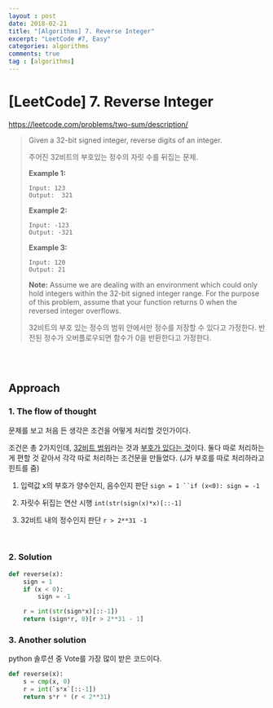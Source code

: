 ```yaml
---
layout : post 
date: 2018-02-21
title: "[Algorithms] 7. Reverse Integer"
excerpt: "LeetCode #7, Easy"
categories: algorithms
comments: true
tag : [algorithms]
---
```



# [LeetCode] 7. Reverse Integer

https://leetcode.com/problems/two-sum/description/



> Given a 32-bit signed integer, reverse digits of an integer.
>
> 주어진 32비트의 부호있는 정수의 자릿 수를 뒤집는 문제.
>
> **Example 1:**
>
> ```
> Input: 123
> Output:  321
>
> ```
>
> **Example 2:**
>
> ```
> Input: -123
> Output: -321
>
> ```
>
> **Example 3:**
>
> ```
> Input: 120
> Output: 21
>
> ```
>
> **Note:**
> Assume we are dealing with an environment which could only hold integers within the 32-bit signed integer range. For the purpose of this problem, assume that your function returns 0 when the reversed integer overflows.
>
> 32비트의 부호 있는 정수의 범위 안에서만 정수를 저장할 수 있다고 가정한다. 반전된 정수가 오버플로우되면 함수가  0을 반환한다고 가정한다.


<br>
<br>

## Approach

### 1. The flow of thought

 문제를 보고 처음 든 생각은 조건을 어떻게 처리할 것인가이다.

 조건은 총 2가지인데, <u>32비트 범위</u>라는 것과 <u>부호가 있다는 것</u>이다. 둘다 따로 처리하는 게 편할 것 같아서 각각 따로 처리하는 조건문을 만들었다. (J가 부호를 따로 처리하라고 힌트를 줌)

1) 입력값 x의 부호가 양수인지, 음수인지 판단 `sign = 1 ``if (x<0): sign = -1` <br>

2) 자릿수 뒤집는 연산 시행 `int(str(sign(x)*x)[::-1]` <br>

3) 32비트 내의 정수인지 판단 `r > 2**31 -1` <br>

<br>

### 2. Solution

```python
def reverse(x):
    sign = 1
    if (x < 0):
        sign = -1

    r = int(str(sign*x)[::-1])
    return (sign*r, 0)[r > 2**31 - 1]
```



### 3. Another solution

python 솔루션 중 Vote를 가장 많이 받은 코드이다.

```python
def reverse(x):
    s = cmp(x, 0)
    r = int(`s*x`[::-1])
    return s*r * (r < 2**31)
```

